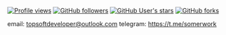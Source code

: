 [![Profile views](https://komarev.com/ghpvc/?username=TopSoftdeveloper&label=Profile+views&color=blue&style=flat&abbreviated=0)](#)
[![GitHub followers](https://img.shields.io/github/followers/TopSoftdeveloper?style=flat)](#)
[![GitHub User's stars](https://img.shields.io/github/stars/TopSoftdeveloper?style=flat)](#)
[![GitHub forks](https://img.shields.io/github/forks/TopSoftdeveloper/TopSoftdeveloper?style=flat)](#)

email: topsoftdeveloper@outlook.com
telegram: https://t.me/somerwork
